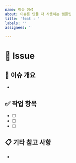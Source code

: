 ```yaml
---
name: 이슈 생성
about: 이슈를 만들 때 사용하는 템플릿
title: 'feat : '
labels: ''
assignees: ''

---
```


# 📌 Issue

## 🧩 이슈 개요
- 

## ✅ 작업 항목
- [ ] 
- [ ] 
- [ ] 

## 📋 기타 참고 사항
-
